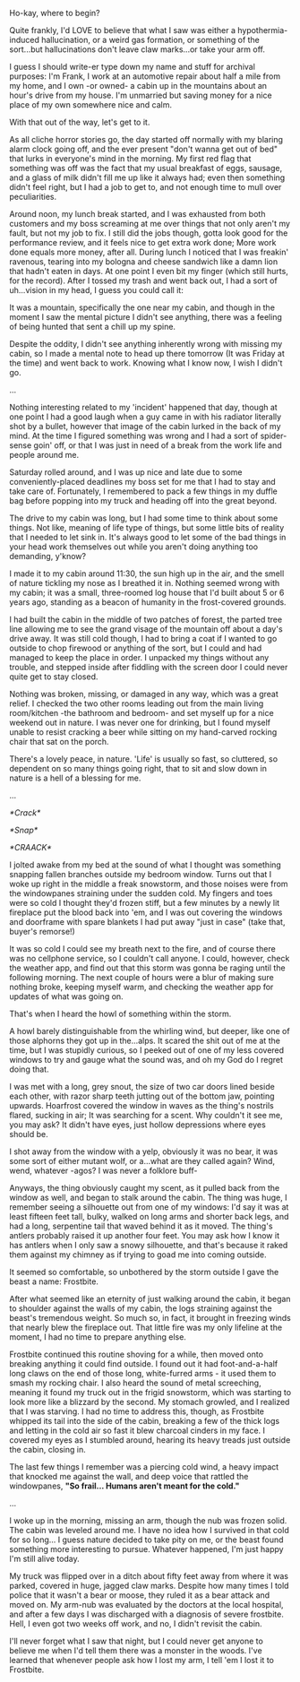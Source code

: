 Ho-kay, where to begin?

Quite frankly, I'd LOVE to believe that what I saw was either a hypothermia-induced hallucination, or a weird gas formation, or something of the sort...but hallucinations don't leave claw marks...or take your arm off.

I guess I should write-er type down my name and stuff for archival purposes: I'm Frank, I work at an automotive repair about half a mile from my home, and I own -or owned- a cabin up in the mountains about an hour's drive from my house. I'm unmarried but saving money for a nice place of my own somewhere nice and calm.

With that out of the way, let's get to it.

As all cliche horror stories go, the day started off normally with my blaring alarm clock going off, and the ever present "don't wanna get out of bed" that lurks in everyone's mind in the morning. My first red flag that something was off was the fact that my usual breakfast of eggs, sausage, and a glass of milk didn't fill me up like it always had; even then something didn't feel right, but I had a job to get to, and not enough time to mull over peculiarities.

Around noon, my lunch break started, and I was exhausted from both customers and my boss screaming at me over things that not only aren't my fault, but not my job to fix. I still did the jobs though, gotta look good for the performance review, and it feels nice to get extra work done; More work done equals more money, after all. During lunch I noticed that I was freakin' ravenous, tearing into my bologna and cheese sandwich like a damn lion that hadn't eaten in days. At one point I even bit my finger (which still hurts, for the record). After I tossed my trash and went back out, I had a sort of uh...vision in my head, I guess you could call it:

It was a mountain, specifically the one near my cabin, and though in the moment I saw the mental picture I didn't see anything, there was a feeling of being hunted that sent a chill up my spine.

Despite the oddity, I didn't see anything inherently wrong with missing my cabin, so I made a mental note to head up there tomorrow (It was Friday at the time) and went back to work. Knowing what I know now, I wish I didn't go.

...

Nothing interesting related to my 'incident' happened that day, though at one point I had a good laugh when a guy came in with his radiator literally shot by a bullet, however that image of the cabin lurked in the back of my mind. At the time I figured something was wrong and I had a sort of spider-sense goin' off, or that I was just in need of a break from the work life and people around me.

Saturday rolled around, and I was up nice and late due to some conveniently-placed deadlines my boss set for me that I had to stay and take care of. Fortunately, I remembered to pack a few things in my duffle bag before popping into my truck and heading off into the great beyond.

The drive to my cabin was long, but I had some time to think about some things. Not like, meaning of life type of things, but some little bits of reality that I needed to let sink in. It's always good to let some of the bad things in your head work themselves out while you aren't doing anything too demanding, y'know?

I made it to my cabin around 11:30, the sun high up in the air, and the smell of nature tickling my nose as I breathed it in. Nothing seemed wrong with my cabin; it was a small, three-roomed log house that I'd built about 5 or 6 years ago, standing as a beacon of humanity in the frost-covered grounds.

I had built the cabin in the middle of two patches of forest, the parted tree line allowing me to see the grand visage of the mountain off about a day's drive away. It was still cold though, I had to bring a coat if I wanted to go outside to chop firewood or anything of the sort, but I could and had managed to keep the place in order. I unpacked my things without any trouble, and stepped inside after fiddling with the screen door I could never quite get to stay closed.

Nothing was broken, missing, or damaged in any way, which was a great relief. I checked the two other rooms leading out from the main living room/kitchen -the bathroom and bedroom- and set myself up for a nice weekend out in nature. I was never one for drinking, but I found myself unable to resist cracking a beer while sitting on my hand-carved rocking chair that sat on the porch.

There's a lovely peace, in nature. 'Life' is usually so fast, so cluttered, so dependent on so many things going right, that to sit and slow down in nature is a hell of a blessing for me.

...

*\*Crack\**

*\*Snap\**

*\*CRAACK\**

I jolted awake from my bed at the sound of what I thought was something snapping fallen branches outside my bedroom window. Turns out that I woke up right in the middle a freak snowstorm, and those noises were from the windowpanes straining under the sudden cold. My fingers and toes were so cold I thought they'd frozen stiff, but a few minutes by a newly lit fireplace put the blood back into 'em, and I was out covering the windows and doorframe with spare blankets I had put away "just in case" (take that, buyer's remorse!)

It was so cold I could see my breath next to the fire, and of course there was no cellphone service, so I couldn't call anyone. I could, however, check the weather app, and find out that this storm was gonna be raging until the following morning. The next couple of hours were a blur of making sure nothing broke, keeping myself warm, and checking the weather app for updates of what was going on.

That's when I heard the howl of something within the storm.

A howl barely distinguishable from the whirling wind, but deeper, like one of those alphorns they got up in the...alps. It scared the shit out of me at the time, but I was stupidly curious, so I peeked out of one of my less covered windows to try and gauge what the sound was, and oh my God do I regret doing that.

I was met with a long, grey snout, the size of two car doors lined beside each other, with razor sharp teeth jutting out of the bottom jaw, pointing upwards.  Hoarfrost covered the window in waves as the thing's nostrils flared, sucking in air; It was searching for a scent. Why couldn't it see me, you may ask? It didn't have eyes, just hollow depressions where eyes should be.

I shot away from the window with a yelp, obviously it was no bear, it was some sort of either mutant wolf, or a...what are they called again? Wind, wend, whatever -agos? I was never a folklore buff- 

Anyways, the thing obviously caught my scent, as it pulled back from the window as well, and began to stalk around the cabin. The thing was huge, I remember seeing a silhouette out from one of my windows:  I'd say it was at least fifteen feet tall, bulky, walked on long arms and shorter back legs, and had a long, serpentine tail that waved behind it as it moved. The thing's antlers probably raised it up another four feet. You may ask how I know it has antlers when I only saw a snowy silhouette, and that's because it raked them against my chimney as if trying to goad me into coming outside.

It seemed so comfortable, so unbothered by the storm outside I gave the beast a name: Frostbite.

After what seemed like an eternity of just walking around the cabin, it began to shoulder against the walls of my cabin, the logs straining against the beast's tremendous weight. So much so, in fact, it brought in freezing winds that nearly blew the fireplace out. That little fire was my only lifeline at the moment, I had no time to prepare anything else.

Frostbite continued this routine shoving for a while, then moved onto breaking anything it could find outside. I found out it had foot-and-a-half long claws on the end of those long, white-furred arms - it used them to smash my rocking chair. I also heard the sound of metal screeching, meaning it found my truck out in the frigid snowstorm, which was starting to look more like a blizzard by the second. My stomach growled, and I realized that I was starving. I had no time to address this, though, as Frostbite whipped its tail into the side of the cabin, breaking a few of the thick logs and letting in the cold air so fast it blew charcoal cinders in my face. I covered my eyes as I stumbled around, hearing its heavy treads just outside the cabin, closing in.

The last few things I remember was a piercing cold wind, a heavy impact that knocked me against the wall, and deep voice that rattled the windowpanes, **"So frail... Humans aren't meant for the cold."**

...

I woke up in the morning, missing an arm, though the nub was frozen solid. The cabin was leveled around me. I have no idea how I survived in that cold for so long... I guess nature decided to take pity on me, or the beast found something more interesting to pursue. Whatever happened, I'm just happy I'm still alive today.

My truck was flipped over in a ditch about fifty feet away from where it was parked, covered in huge, jagged claw marks. Despite how many times I told police that it wasn't a bear or moose, they ruled it as a bear attack and moved on. My arm-nub was evaluated by the doctors at the local hospital, and after a few days I was discharged with a diagnosis of severe frostbite. Hell, I even got two weeks off work, and no, I didn't revisit the cabin.

I'll never forget what I saw that night, but I could never get anyone to believe me when I'd tell them there was a monster in the woods. I've learned that whenever people ask how I lost my arm, I tell 'em I lost it to Frostbite.